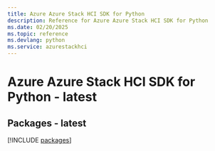 ```yaml
---
title: Azure Azure Stack HCI SDK for Python
description: Reference for Azure Azure Stack HCI SDK for Python
ms.date: 02/20/2025
ms.topic: reference
ms.devlang: python
ms.service: azurestackhci
---
```

# Azure Azure Stack HCI SDK for Python - latest
## Packages - latest
[!INCLUDE [packages](azure-stack-hci-index.md)]